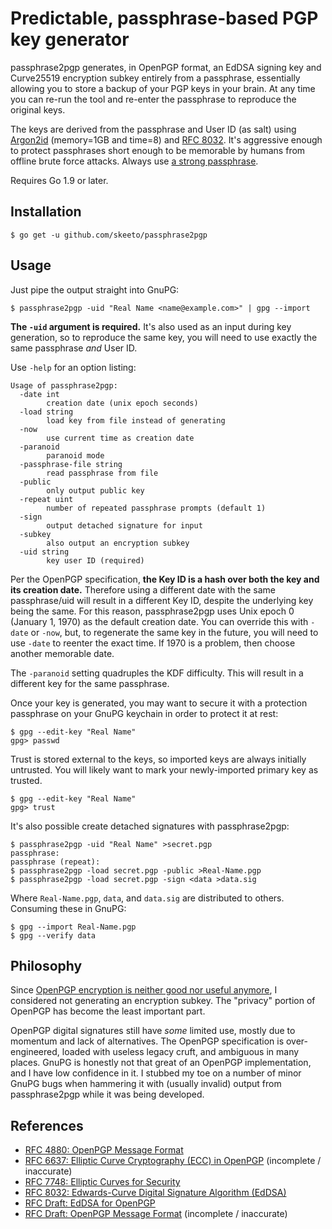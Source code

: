 # Predictable, passphrase-based PGP key generator

passphrase2pgp generates, in OpenPGP format, an EdDSA signing key and
Curve25519 encryption subkey entirely from a passphrase, essentially
allowing you to store a backup of your PGP keys in your brain. At any
time you can re-run the tool and re-enter the passphrase to reproduce
the original keys.

The keys are derived from the passphrase and User ID (as salt) using
[Argon2id][argon2] (memory=1GB and time=8) and [RFC 8032][rfc8032]. It's
aggressive enough to protect passphrases short enough to be memorable by
humans from offline brute force attacks. Always use [a strong
passphrase][dw].

Requires Go 1.9 or later.

[argon2]: https://github.com/P-H-C/phc-winner-argon2
[rfc8032]: https://tools.ietf.org/html/rfc8032
[dw]: https://en.wikipedia.org/wiki/Diceware

## Installation

    $ go get -u github.com/skeeto/passphrase2pgp

## Usage

Just pipe the output straight into GnuPG:

    $ passphrase2pgp -uid "Real Name <name@example.com>" | gpg --import

**The `-uid` argument is required.** It's also used as an input during
key generation, so to reproduce the same key, you will need to use
exactly the same passphrase *and* User ID.

Use `-help` for an option listing:

    Usage of passphrase2pgp:
      -date int
        	creation date (unix epoch seconds)
      -load string
        	load key from file instead of generating
      -now
        	use current time as creation date
      -paranoid
        	paranoid mode
      -passphrase-file string
        	read passphrase from file
      -public
        	only output public key
      -repeat uint
        	number of repeated passphrase prompts (default 1)
      -sign
        	output detached signature for input
      -subkey
        	also output an encryption subkey
      -uid string
        	key user ID (required)

Per the OpenPGP specification, **the Key ID is a hash over both the key
and its creation date.** Therefore using a different date with the same
passphrase/uid will result in a different Key ID, despite the underlying
key being the same. For this reason, passphrase2pgp uses Unix epoch 0
(January 1, 1970) as the default creation date. You can override this
with `-date` or `-now`, but, to regenerate the same key in the future,
you will need to use `-date` to reenter the exact time. If 1970 is a
problem, then choose another memorable date.

The `-paranoid` setting quadruples the KDF difficulty. This will result
in a different key for the same passphrase.

Once your key is generated, you may want to secure it with a protection
passphrase on your GnuPG keychain in order to protect it at rest:

    $ gpg --edit-key "Real Name"
    gpg> passwd

Trust is stored external to the keys, so imported keys are always
initially untrusted. You will likely want to mark your newly-imported
primary key as trusted.

    $ gpg --edit-key "Real Name"
    gpg> trust

It's also possible create detached signatures with passphrase2pgp:

    $ passphrase2pgp -uid "Real Name" >secret.pgp
    passphrase:
    passphrase (repeat):
    $ passphrase2pgp -load secret.pgp -public >Real-Name.pgp
    $ passphrase2pgp -load secret.pgp -sign <data >data.sig

Where `Real-Name.pgp`, `data`, and `data.sig` are distributed to others.
Consuming these in GnuPG:

    $ gpg --import Real-Name.pgp
    $ gpg --verify data

## Philosophy

Since [OpenPGP encryption is neither good nor useful anymore][mg], I
considered not generating an encryption subkey. The "privacy" portion of
OpenPGP has become the least important part.

OpenPGP digital signatures still have *some* limited use, mostly due to
momentum and lack of alternatives. The OpenPGP specification is
over-engineered, loaded with useless legacy cruft, and ambiguous in many
places. GnuPG is honestly not that great of an OpenPGP implementation,
and I have low confidence in it. I stubbed my toe on a number of minor
GnuPG bugs when hammering it with (usually invalid) output from
passphrase2pgp while it was being developed.

[mg]: https://blog.cryptographyengineering.com/2014/08/13/whats-matter-with-pgp/

## References

* [RFC 4880: OpenPGP Message Format](https://tools.ietf.org/html/rfc4880)
* [RFC 6637: Elliptic Curve Cryptography (ECC) in OpenPGP](https://tools.ietf.org/html/rfc6637) (incomplete / inaccurate)
* [RFC 7748: Elliptic Curves for Security](https://tools.ietf.org/html/rfc7748)
* [RFC 8032: Edwards-Curve Digital Signature Algorithm (EdDSA)](https://tools.ietf.org/html/rfc8032)
* [RFC Draft: EdDSA for OpenPGP](https://tools.ietf.org/html/draft-koch-eddsa-for-openpgp-00)
* [RFC Draft: OpenPGP Message Format](https://tools.ietf.org/html/draft-ietf-openpgp-rfc4880bis-07) (incomplete / inaccurate)
